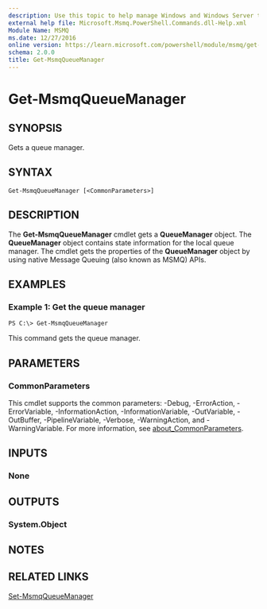 ```yaml
---
description: Use this topic to help manage Windows and Windows Server technologies with Windows PowerShell.
external help file: Microsoft.Msmq.PowerShell.Commands.dll-Help.xml
Module Name: MSMQ
ms.date: 12/27/2016
online version: https://learn.microsoft.com/powershell/module/msmq/get-msmqqueuemanager?view=windowsserver2022-ps&wt.mc_id=ps-gethelp
schema: 2.0.0
title: Get-MsmqQueueManager
---
```


# Get-MsmqQueueManager

## SYNOPSIS
Gets a queue manager.

## SYNTAX

```
Get-MsmqQueueManager [<CommonParameters>]
```

## DESCRIPTION
The **Get-MsmqQueueManager** cmdlet gets a **QueueManager** object.
The **QueueManager** object contains state information for the local queue manager.
The cmdlet gets the properties of the **QueueManager** object by using native Message Queuing (also known as MSMQ) APIs.

## EXAMPLES

### Example 1: Get the queue manager
```
PS C:\> Get-MsmqQueueManager
```

This command gets the queue manager.

## PARAMETERS

### CommonParameters
This cmdlet supports the common parameters: -Debug, -ErrorAction, -ErrorVariable, -InformationAction, -InformationVariable, -OutVariable, -OutBuffer, -PipelineVariable, -Verbose, -WarningAction, and -WarningVariable. For more information, see [about_CommonParameters](https://go.microsoft.com/fwlink/?LinkID=113216).

## INPUTS

### None

## OUTPUTS

### System.Object

## NOTES

## RELATED LINKS

[Set-MsmqQueueManager](./Set-MsmqQueueManager.md)

